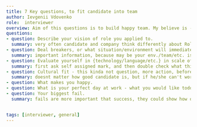 ```yaml
---
title: 7 Key questions, to fit candidate into team
author: Ievgenii Vdovenko
role:  interviewer
overview: Aim of this questions is to build happy team. My believe is - if team is happy, it's more productive.
questions:
- question: Describe your vision of role you applied to.
  summary: very often candidate and company think differently about Role, so need sync up such detail; 
- question: Deal breakers, or what situation/environment will immediately trigger red flag in your head.
  summary: important information, because may be your env./team/etc. is bad for candidate, and could lead to future problems for you and candidate
- question: Evaluate yourself in {technology/language/etc.} in scale of 0-10
  summary: first ask self assigned mark, and then double check what this mean for candidate.   
- question: Cultural fit - this kinda not question, more action, before making decision need introduce candidate to team
  summary: doesnt matter how good candidate is, but if he/she can't work within specific team - it will be disaster  
- question: What makes you happy.
- question: What is your perfect day at work - what you would like todo, or not...
- question: Your biggest fail.
  summary: fails are more important that success, they could show how quick candidate learn, or if candidate do not do anything about their fails.


tags: [interviewer, general]
---
```

